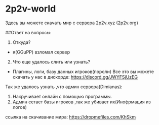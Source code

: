 # 2p2v-world
Здесь вы можете скачать мир с сервера 2p2v.xyz (2p2v.org) 

##Ответ на вопросы:
1. Откуда?
  - я(GGuPP) взломал сервер
2. Что еще удалось слить или узнать?
  - Плагины, логи, базу данных игроков(пороли)
  Все это вы можете скачать у нас в дискорде: https://discord.gg/JWYFSjUzEG
  
  Так же удалось узнать ,что админ сервера(Dimianas):
  1. Накручивает онлайн с помощью программы.
  2. Админ сетает базы игроков ,так же убивает их(Инофрмация из логов)
 
 
ссылка на скачивание мира: https://dropmefiles.com/KhSkm
